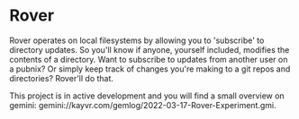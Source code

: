 # Rover

Rover operates on local filesystems by allowing you to 'subscribe' to directory updates. So you'll know if anyone, yourself included, modifies the contents of a directory. Want to subscribe to updates from another user on a pubnix? Or simply keep track of changes you're making to a git repos and directories? Rover'll do that.

This project is in active development and you will find a small overview on gemini: gemini://kayvr.com/gemlog/2022-03-17-Rover-Experiment.gmi.
